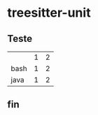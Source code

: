 # treesitter-unit

## Teste
<!--textobjectinfo-->
<table>
<th><td>1</td> <td>2</td> </th>
<tr><td>bash</td><td>1</td> <td>2</td></tr>
<tr><td>java</td><td>1</td> <td>2</td></tr>
</table>
<!--textobjectinfo-->

## fin
